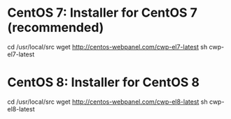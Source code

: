 # CentOS 7: Installer for CentOS 7 (recommended)

cd /usr/local/src
wget http://centos-webpanel.com/cwp-el7-latest
sh cwp-el7-latest

# CentOS 8: Installer for CentOS 8

cd /usr/local/src
wget http://centos-webpanel.com/cwp-el8-latest
sh cwp-el8-latest
